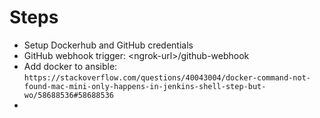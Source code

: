 # Steps

- Setup Dockerhub and GitHub credentials
- GitHub webhook trigger: \<ngrok-url\>/github-webhook
- Add docker to ansible: `https://stackoverflow.com/questions/40043004/docker-command-not-found-mac-mini-only-happens-in-jenkins-shell-step-but-wo/58688536#58688536`
- 
